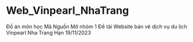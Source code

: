 # Web_Vinpearl_NhaTrang
Đồ án môn học Mã Nguồn Mở nhóm 1 Đề tài Website bán vé dịch vụ du lịch Vinpearl Nha Trang Hạn 19/11/2023
